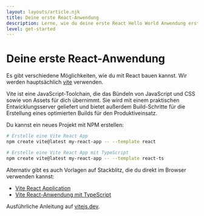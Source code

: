 ```yaml
---
layout: layouts/article.njk
title: Deine erste React-Anwendung
description: Lerne, wie du deine erste React Hello World Anwendung erstellst
level: get-started
---
```


# Deine erste React-Anwendung

Es gibt verschiedene Möglichkeiten, wie du mit React bauen kannst. Wir werden hauptsächlich [vite](https://vitejs.dev) verwenden.

Vite ist eine JavaScript-Toolchain, die das Bündeln von JavaScript und CSS sowie von Assets für dich übernimmt. Sie wird mit einem praktischen Entwicklungsserver geliefert und bietet außerdem Build-Schritte für die Erstellung eines optimierten Builds für den Produktiveinsatz.

Du kannst ein neues Projekt mit NPM erstellen:

```sh
# Erstelle eine Vite React App
npm create vite@latest my-react-app -- --template react

# Erstelle eine Vite React App mit TypeScript
npm create vite@latest my-react-app -- --template react-ts
```

Alternativ gibt es auch Vorlagen auf Stackblitz, die du direkt im Browser verwenden kannst:

- [Vite React Application](https://vite.new/react)
- [Vite React-Anwendung mit TypeScript](https://vite.new/react-ts)

Ausführliche Anleitung auf [vitejs.dev](https://vitejs.dev).
